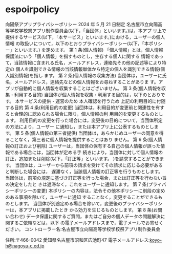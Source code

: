 # espoirpolicy
向陽祭アプリプライバシーポリシー
2024 年 5 月 21 日制定
名古屋市立向陽高等学校学校祭アプリ制作委員会(以下，「当団体」といいます。)は，本アプ リ上で提供するサービス(以下，「本サービス」といいます。)における，ユーザーの個人情報 の取扱いについて，以下のとおりプライバシーポリシー(以下，「本ポリシー」といいます。) を定めます。
第 1 条(個人情報)
「個人情報」とは，個人情報保護法にいう「個人情報」を指すものとし，生存する個人に関する 情報であって，当該情報に含まれる氏名，メールアドレス，連絡先その他の記述等により特定の 個人を識別できる情報の当該情報単体から特定の個人を識別できる情報(個人識別情報)を指し ます。
第 2 条(個人情報の収集方法)
当団体は，ユーザーに氏名，メールアドレス，連絡先などの個人情報をお尋ねすることがありま す。アプリが自動的に個人情報を収集することはございません。
第 3 条(個人情報を収集・利用する目的) 当団体が個人情報を収集・利用する目的は，以下のとおりです。
本サービスの提供・運営のため 本人確認を行うため 上記の利用目的に付随する目的
第 4 条(利用目的の変更)
当団体は，利用目的が変更前と関連性を有すると合理的に認められる場合に限り，個人情報の利 用目的を変更するものとします。 利用目的の変更を行った場合には，変更後の目的について，当団体所定の方法により，ユーザー に通知し，または本アプリ上に公表するものとします。
第 5 条(個人情報の第三者提供)
当団体は，あらかじめユーザーの同意を得ることなく，第三者に個人情報を提供することはあり ません。
第 6 条(個人情報の訂正および削除)
ユーザーは，当団体の保有する自己の個人情報が誤った情報である場合には，当団体が定める手 続きにより，当団体に対して個人情報の訂正，追加または削除(以下，「訂正等」といいます。 )を請求することができます。 当団体は，ユーザーから前項の請求を受けてその請求に応じる必要があると判断した場合には， 遅滞なく，当該個人情報の訂正等を行うものとします。 当団体は，前項の規定に基づき訂正等を行った場合，または訂正等を行わない旨の決定をしたと きは遅滞なく，これをユーザーに通知します。
第 7 条(プライバシーポリシーの変更)
本ポリシーの内容は，法令その他本ポリシーに別段の定めのある事項を除いて，ユーザーに通知 することなく，変更することができるものとします。 当団体が別途定める場合を除いて，変更後のプライバシーポリシーは，本アプリに掲載したとき から効力を生じるものとします。
第 8 条(お問い合わせ)
データ保護に関するご質問，またはご自分の個人データの問題解決に関するご依頼などは，以下 の電子メールアドレスまで，電子メールでお寄せください。
コントローラー名:名古屋市立向陽高等学校学校祭アプリ制作委員会

住所:〒466-0042 愛知県名古屋市昭和区広池町47
電子メールアドレス:koyo-h@nagoya-c.ed.jp

